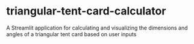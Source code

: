 # triangular-tent-card-calculator
A Streamlit application for calculating and visualizing the dimensions and angles of a triangular tent card based on user inputs
